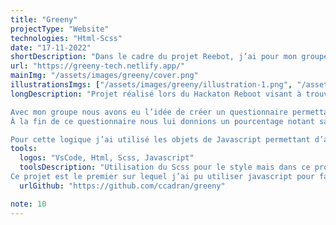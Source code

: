 ```yaml
---
title: "Greeny"
projectType: "Website"
technologies: "Html-Scss"
date: "17-11-2022"
shortDescription: "Dans le cadre du projet Reebot, j’ai pour mon groupe, codé ce site avec un principe de questionnaire permettant de noter les habitudes technologiques de l’utilisateur en termes de responsabilité écologique. Ce projet m’a permis d’approfondir Javascript."
url: "https://greeny-tech.netlify.app/"
mainImg: "/assets/images/greeny/cover.png"
illustrationsImgs: ["/assets/images/greeny/illustration-1.png", "/assets/images/greeny/illustration-2.png", "/assets/images/greeny/illustration-3.png"]
longDescription: "Projet réalisé lors du Hackaton Reboot visant à trouver des solutions permettant à des étudiants de produire des solutions responsables.

Avec mon groupe nous avons eu l’idée de créer un questionnaire permettant à l’utilisateur de tester sa responsabilité écologique en termes de technologies.
À la fin de ce questionnaire nous lui donnions un pourcentage notant sa responsabilité, tout en lui donnant un conseil.

Pour cette logique j’ai utilisé les objets de Javascript permettant d’associer une note à chaque réponse afin de pouvoir impacter le pourcentage final."
tools:
  logos: "VsCode, Html, Scss, Javascript"
  toolsDescription: "Utilisation du Scss pour le style mais dans ce projet c’est surtout le codage en Js du questionnaire sur lequel je me suis concentré !
Ce projet est le premier sur lequel j’ai pu utiliser javascript pour faire autre chose que du style, en utilisant par exemple le client storage pour pouvoir sauvegarder le score utilisateur au changement de page."
  urlGithub: "https://github.com/ccadran/greeny"

note: 10
---
```

